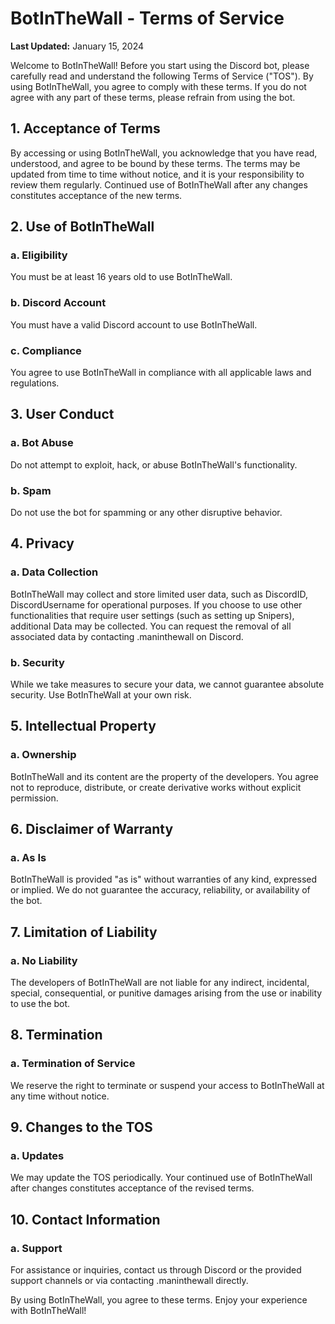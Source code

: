 # BotInTheWall - Terms of Service

**Last Updated:** January 15, 2024

Welcome to BotInTheWall! Before you start using the Discord bot, please carefully read and understand the following Terms of Service ("TOS"). By using BotInTheWall, you agree to comply with these terms. If you do not agree with any part of these terms, please refrain from using the bot.

## 1. Acceptance of Terms
By accessing or using BotInTheWall, you acknowledge that you have read, understood, and agree to be bound by these terms. The terms may be updated from time to time without notice, and it is your responsibility to review them regularly. Continued use of BotInTheWall after any changes constitutes acceptance of the new terms.

## 2. Use of BotInTheWall
### a. Eligibility
You must be at least 16 years old to use BotInTheWall.

### b. Discord Account
You must have a valid Discord account to use BotInTheWall.

### c. Compliance
You agree to use BotInTheWall in compliance with all applicable laws and regulations.

## 3. User Conduct
### a. Bot Abuse
Do not attempt to exploit, hack, or abuse BotInTheWall's functionality.

### b. Spam
Do not use the bot for spamming or any other disruptive behavior.

## 4. Privacy
### a. Data Collection
BotInTheWall may collect and store limited user data, such as DiscordID, DiscordUsername for operational purposes. If you choose to use other functionalities that require user settings (such as setting up Snipers), additional Data may be collected. You can request the removal of all associated data by contacting .maninthewall on Discord.

### b. Security
While we take measures to secure your data, we cannot guarantee absolute security. Use BotInTheWall at your own risk.

## 5. Intellectual Property
### a. Ownership
BotInTheWall and its content are the property of the developers. You agree not to reproduce, distribute, or create derivative works without explicit permission.

## 6. Disclaimer of Warranty
### a. As Is
BotInTheWall is provided "as is" without warranties of any kind, expressed or implied. We do not guarantee the accuracy, reliability, or availability of the bot.

## 7. Limitation of Liability
### a. No Liability
The developers of BotInTheWall are not liable for any indirect, incidental, special, consequential, or punitive damages arising from the use or inability to use the bot.

## 8. Termination
### a. Termination of Service
We reserve the right to terminate or suspend your access to BotInTheWall at any time without notice.

## 9. Changes to the TOS
### a. Updates
We may update the TOS periodically. Your continued use of BotInTheWall after changes constitutes acceptance of the revised terms.

## 10. Contact Information
### a. Support
For assistance or inquiries, contact us through Discord or the provided support channels or via contacting .maninthewall directly.

By using BotInTheWall, you agree to these terms. Enjoy your experience with BotInTheWall!
